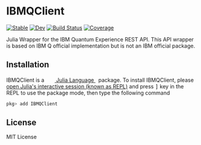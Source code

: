 # IBMQClient

[![Stable](https://img.shields.io/badge/docs-stable-blue.svg)](https://QuantumBFS.github.io/IBMQClient.jl/stable)
[![Dev](https://img.shields.io/badge/docs-dev-blue.svg)](https://QuantumBFS.github.io/IBMQClient.jl/dev)
[![Build Status](https://github.com/QuantumBFS/IBMQClient.jl/workflows/CI/badge.svg)](https://github.com/QuantumBFS/IBMQClient.jl/actions)
[![Coverage](https://codecov.io/gh/QuantumBFS/IBMQClient.jl/branch/main/graph/badge.svg)](https://codecov.io/gh/QuantumBFS/IBMQClient.jl)


Julia Wrapper for the IBM Quantum Experience REST API. This API wrapper is based on
IBM Q official implementation but is not an IBM official package.

## Installation

<p>
IBMQClient is a &nbsp;
    <a href="https://julialang.org">
        <img src="https://raw.githubusercontent.com/JuliaLang/julia-logo-graphics/master/images/julia.ico" width="16em">
        Julia Language
    </a>
    &nbsp; package. To install IBMQClient,
    please <a href="https://docs.julialang.org/en/v1/manual/getting-started/">open
    Julia's interactive session (known as REPL)</a> and press <kbd>]</kbd> key in the REPL to use the package mode, then type the following command
</p>

```julia
pkg> add IBMQClient
```

## License

MIT License

